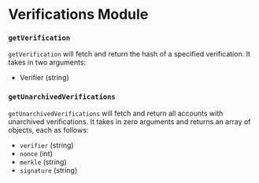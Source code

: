 # Verifications Module

### `getVerification`
`getVerification` will fetch and return the hash of a specified verification. It takes in two arguments:
- Verifier (string)

### `getUnarchivedVerifications`
`getUnarchivedVerifications` will fetch and return all accounts with unarchived verifications. It takes in zero arguments and returns an array of objects, each as follows:
- `verifier`  (string)
- `nonce`     (int)
- `merkle`    (string)
- `signature` (string)

